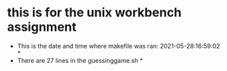 # this is for the unix workbench assignment
* This is the date and time where makefile was ran: 2021-05-28:16:59:02 *
* There are 27 lines in the guessinggame.sh *
